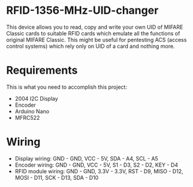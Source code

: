 # RFID-1356-MHz-UID-changer
This device allows you to read, copy and write your own UID of MIFARE Classic cards to suitable RFID cards which emulate all the functions of original MIFARE Classic. This might be useful for pentesting ACS (access control systems) which rely only on UID of a card and nothing more. 

# Requirements
This is what you need to accomplish this project:
- 2004 I2C Display
- Encoder
- Arduino Nano
- MFRC522

# Wiring

- Display wiring:
  GND - GND, VCC - 5V, SDA - A4, SCL - A5
- Encoder wiring:
  GND - GND, VCC - 5V, S1 - D3, S2 - D2, KEY - D4
- RFID module wiring:
  GND - GND, 3.3V - 3.3V, RST - D9, MISO - D12, MOSI - D11, SCK - D13, SDA - D10
